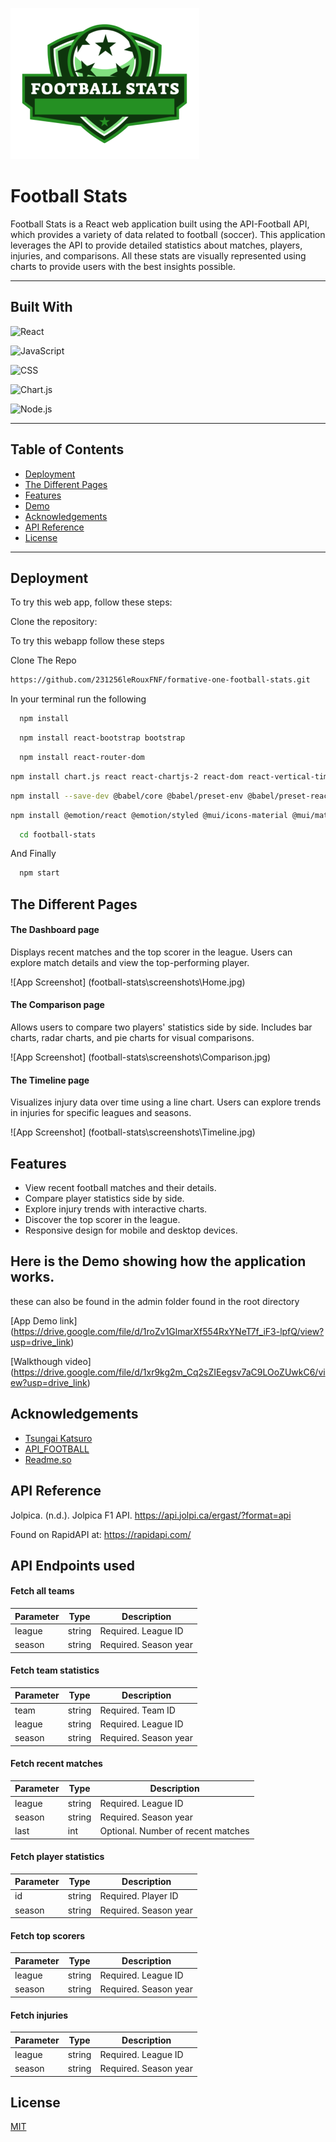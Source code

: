 ![Logo](football-stats\src\imgs\Logo.svg)

# Football Stats

Football Stats is a React web application built using the API-Football API, which provides a variety of data related to football (soccer). This application leverages the API to provide detailed statistics about matches, players, injuries, and comparisons. All these stats are visually represented using charts to provide users with the best insights possible.

---

## Built With

![React](https://img.shields.io/badge/-React-61DAFB?style=for-the-badge&logo=react&logoColor=black)

![JavaScript](https://img.shields.io/badge/-JavaScript-F7DF1E?style=for-the-badge&logo=javascript&logoColor=black)

![CSS](https://img.shields.io/badge/-CSS-1572B6?style=for-the-badge&logo=css3&logoColor=white)

![Chart.js](https://img.shields.io/badge/-Chart.js-FF6384?style=for-the-badge&logo=chartdotjs&logoColor=white)

![Node.js](https://img.shields.io/badge/-Node.js-339933?style=for-the-badge&logo=node.js&logoColor=white)

---

## Table of Contents

* [Deployment](#deployment)
* [The Different Pages](#the-different-pages)
* [Features](#features)
* [Demo](#demo)
* [Acknowledgements](#acknowledgements)
* [API Reference](#api-reference)
* [License](#license)

---

## Deployment

To try this web app, follow these steps:

Clone the repository:

To try this webapp follow these steps

Clone The Repo

```bash
https://github.com/231256leRouxFNF/formative-one-football-stats.git
```
In your terminal run the following
```bash
  npm install
```
```bash
  npm install react-bootstrap bootstrap
```
```bash
  npm install react-router-dom
```
```bash
npm install chart.js react react-chartjs-2 react-dom react-vertical-timeline-component
```
```bash
npm install --save-dev @babel/core @babel/preset-env @babel/preset-react
```
```bash
npm install @emotion/react @emotion/styled @mui/icons-material @mui/material axios axios-rate-limit bootstrap chart.js chartjs-plugin-datalabels prop-types react react-bootstrap react-chartjs-2 react-dom react-router-dom react-scripts react-select react-timeline react-vertical-timeline-component recharts web-vitals
```
```bash
  cd football-stats
```
And Finally

```bash
  npm start
```


## The Different Pages

#### The Dashboard page 
Displays recent matches and the top scorer in the league. Users can explore match details and view the top-performing player.

![App Screenshot] (football-stats\screenshots\Home.jpg)

#### The Comparison page 
Allows users to compare two players' statistics side by side. Includes bar charts, radar charts, and pie charts for visual comparisons.

![App Screenshot] (football-stats\screenshots\Comparison.jpg)

#### The Timeline page 
Visualizes injury data over time using a line chart. Users can explore trends in injuries for specific leagues and seasons.

![App Screenshot] (football-stats\screenshots\Timeline.jpg)

## Features

- View recent football matches and their details.
- Compare player statistics side by side.
- Explore injury trends with interactive charts.
- Discover the top scorer in the league.
- Responsive design for mobile and desktop devices.

## Here is the Demo showing how the application works.
these can also be found in the admin folder found in the root directory

[App Demo link] (https://drive.google.com/file/d/1roZv1GlmarXf554RxYNeT7f_iF3-lpfQ/view?usp=drive_link)

[Walkthough video] (https://drive.google.com/file/d/1xr9kg2m_Cq2sZIEegsv7aC9LOoZUwkC6/view?usp=drive_link)

## Acknowledgements

 - [Tsungai Katsuro](https://github.com/TsungaiKats)
 - [API_FOOTBALL](https://rapidapi.com/api-sports/api/api-football)
 - [Readme.so](https://readme.so/editor)

## API Reference
Jolpica. (n.d.). Jolpica F1 API. https://api.jolpi.ca/ergast/?format=api

Found on RapidAPI at: https://rapidapi.com/

## API Endpoints used

#### Fetch all teams
| Parameter | Type   | Description         |
|-----------|--------|---------------------|
| league    | string | Required. League ID |
| season    | string | Required. Season year |

#### Fetch team statistics
| Parameter | Type   | Description         |
|-----------|--------|---------------------|
| team      | string | Required. Team ID   |
| league    | string | Required. League ID |
| season    | string | Required. Season year |

#### Fetch recent matches
| Parameter | Type   | Description             |
|-----------|--------|-------------------------|
| league    | string | Required. League ID     |
| season    | string | Required. Season year   |
| last      | int    | Optional. Number of recent matches |

#### Fetch player statistics
| Parameter | Type   | Description         |
|-----------|--------|---------------------|
| id        | string | Required. Player ID |
| season    | string | Required. Season year |

#### Fetch top scorers
| Parameter | Type   | Description         |
|-----------|--------|---------------------|
| league    | string | Required. League ID |
| season    | string | Required. Season year |

#### Fetch injuries
| Parameter | Type   | Description         |
|-----------|--------|---------------------|
| league    | string | Required. League ID |
| season    | string | Required. Season year |

## License

[MIT](https://choosealicense.com/licenses/mit/)
